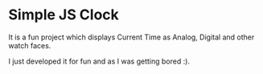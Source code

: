 # Simple JS Clock

It is a fun project which displays Current Time as Analog, Digital and other watch faces.

I just developed it for fun and as I was getting bored :).
